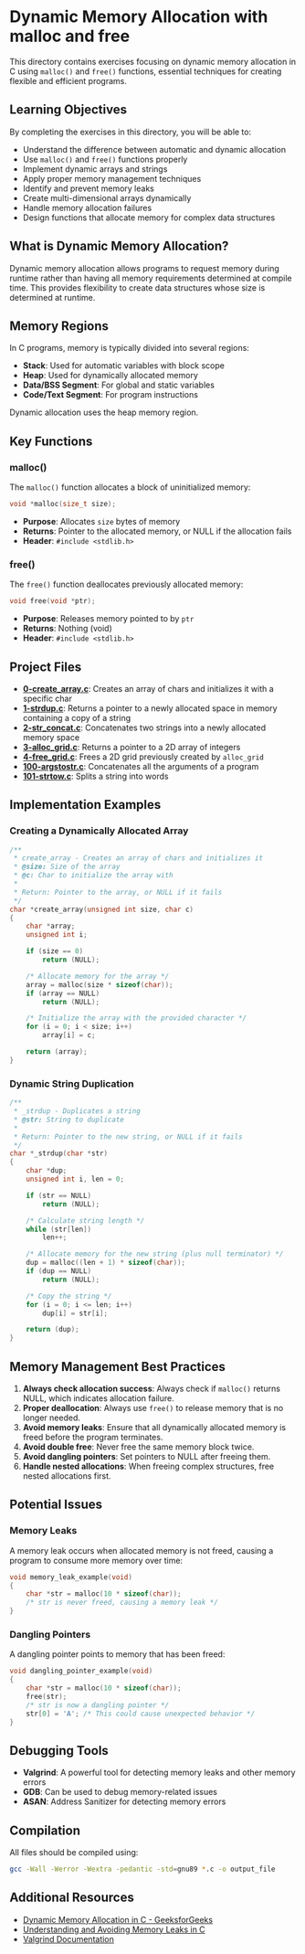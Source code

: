 # Dynamic Memory Allocation with malloc and free

This directory contains exercises focusing on dynamic memory allocation in C using `malloc()` and `free()` functions, essential techniques for creating flexible and efficient programs.

## Learning Objectives

By completing the exercises in this directory, you will be able to:
- Understand the difference between automatic and dynamic allocation
- Use `malloc()` and `free()` functions properly
- Implement dynamic arrays and strings
- Apply proper memory management techniques
- Identify and prevent memory leaks
- Create multi-dimensional arrays dynamically
- Handle memory allocation failures
- Design functions that allocate memory for complex data structures

## What is Dynamic Memory Allocation?

Dynamic memory allocation allows programs to request memory during runtime rather than having all memory requirements determined at compile time. This provides flexibility to create data structures whose size is determined at runtime.

## Memory Regions

In C programs, memory is typically divided into several regions:
- **Stack**: Used for automatic variables with block scope
- **Heap**: Used for dynamically allocated memory
- **Data/BSS Segment**: For global and static variables
- **Code/Text Segment**: For program instructions

Dynamic allocation uses the heap memory region.

## Key Functions

### malloc()

The `malloc()` function allocates a block of uninitialized memory:

```c
void *malloc(size_t size);
```

- **Purpose**: Allocates `size` bytes of memory
- **Returns**: Pointer to the allocated memory, or NULL if the allocation fails
- **Header**: `#include <stdlib.h>`

### free()

The `free()` function deallocates previously allocated memory:

```c
void free(void *ptr);
```

- **Purpose**: Releases memory pointed to by `ptr`
- **Returns**: Nothing (void)
- **Header**: `#include <stdlib.h>`

## Project Files

- **[0-create_array.c](./0-create_array.c)**: Creates an array of chars and initializes it with a specific char
- **[1-strdup.c](./1-strdup.c)**: Returns a pointer to a newly allocated space in memory containing a copy of a string
- **[2-str_concat.c](./2-str_concat.c)**: Concatenates two strings into a newly allocated memory space
- **[3-alloc_grid.c](./3-alloc_grid.c)**: Returns a pointer to a 2D array of integers
- **[4-free_grid.c](./4-free_grid.c)**: Frees a 2D grid previously created by `alloc_grid`
- **[100-argstostr.c](./100-argstostr.c)**: Concatenates all the arguments of a program
- **[101-strtow.c](./101-strtow.c)**: Splits a string into words

## Implementation Examples

### Creating a Dynamically Allocated Array

```c
/**
 * create_array - Creates an array of chars and initializes it
 * @size: Size of the array
 * @c: Char to initialize the array with
 *
 * Return: Pointer to the array, or NULL if it fails
 */
char *create_array(unsigned int size, char c)
{
    char *array;
    unsigned int i;

    if (size == 0)
        return (NULL);

    /* Allocate memory for the array */
    array = malloc(size * sizeof(char));
    if (array == NULL)
        return (NULL);

    /* Initialize the array with the provided character */
    for (i = 0; i < size; i++)
        array[i] = c;

    return (array);
}
```

### Dynamic String Duplication

```c
/**
 * _strdup - Duplicates a string
 * @str: String to duplicate
 *
 * Return: Pointer to the new string, or NULL if it fails
 */
char *_strdup(char *str)
{
    char *dup;
    unsigned int i, len = 0;

    if (str == NULL)
        return (NULL);

    /* Calculate string length */
    while (str[len])
        len++;

    /* Allocate memory for the new string (plus null terminator) */
    dup = malloc((len + 1) * sizeof(char));
    if (dup == NULL)
        return (NULL);

    /* Copy the string */
    for (i = 0; i <= len; i++)
        dup[i] = str[i];

    return (dup);
}
```

## Memory Management Best Practices

1. **Always check allocation success**: Always check if `malloc()` returns NULL, which indicates allocation failure.
2. **Proper deallocation**: Always use `free()` to release memory that is no longer needed.
3. **Avoid memory leaks**: Ensure that all dynamically allocated memory is freed before the program terminates.
4. **Avoid double free**: Never free the same memory block twice.
5. **Avoid dangling pointers**: Set pointers to NULL after freeing them.
6. **Handle nested allocations**: When freeing complex structures, free nested allocations first.

## Potential Issues

### Memory Leaks

A memory leak occurs when allocated memory is not freed, causing a program to consume more memory over time:

```c
void memory_leak_example(void)
{
    char *str = malloc(10 * sizeof(char));
    /* str is never freed, causing a memory leak */
}
```

### Dangling Pointers

A dangling pointer points to memory that has been freed:

```c
void dangling_pointer_example(void)
{
    char *str = malloc(10 * sizeof(char));
    free(str);
    /* str is now a dangling pointer */
    str[0] = 'A'; /* This could cause unexpected behavior */
}
```

## Debugging Tools

- **Valgrind**: A powerful tool for detecting memory leaks and other memory errors
- **GDB**: Can be used to debug memory-related issues
- **ASAN**: Address Sanitizer for detecting memory errors

## Compilation

All files should be compiled using:

```bash
gcc -Wall -Werror -Wextra -pedantic -std=gnu89 *.c -o output_file
```

## Additional Resources

- [Dynamic Memory Allocation in C - GeeksforGeeks](https://www.geeksforgeeks.org/dynamic-memory-allocation-in-c-using-malloc-calloc-free-and-realloc/)
- [Understanding and Avoiding Memory Leaks in C](https://www.ibm.com/developerworks/library/l-memory-leaks/index.html)
- [Valgrind Documentation](https://valgrind.org/docs/manual/quick-start.html)
